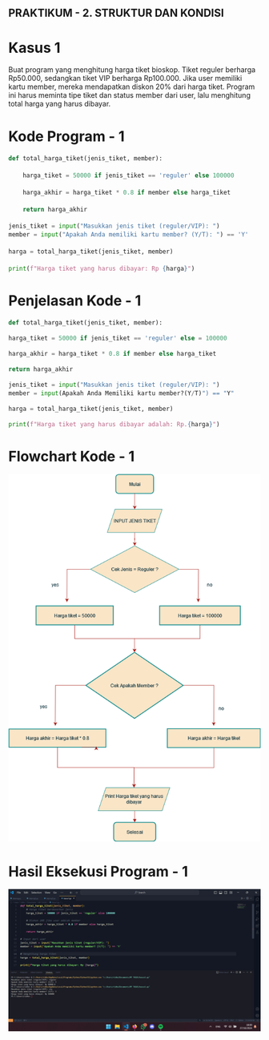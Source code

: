 ## PRAKTIKUM - 2. STRUKTUR DAN KONDISI

# Kasus 1
Buat program yang menghitung harga tiket bioskop. Tiket reguler berharga Rp50.000,
sedangkan tiket VIP berharga Rp100.000. Jika user memiliki kartu member, mereka
mendapatkan diskon 20% dari harga tiket. Program ini harus meminta tipe tiket dan status
member dari user, lalu menghitung total harga yang harus dibayar.
# Kode Program - 1
``` python
def total_harga_tiket(jenis_tiket, member):
    
    harga_tiket = 50000 if jenis_tiket == 'reguler' else 100000
    
    harga_akhir = harga_tiket * 0.8 if member else harga_tiket
    
    return harga_akhir

jenis_tiket = input("Masukkan jenis tiket (reguler/VIP): ")
member = input("Apakah Anda memiliki kartu member? (Y/T): ") == 'Y'

harga = total_harga_tiket(jenis_tiket, member)

print(f"Harga tiket yang harus dibayar: Rp {harga}")
```
# Penjelasan Kode - 1
``` python
def total_harga_tiket(jenis_tiket, member):
```
``` python
harga_tiket = 50000 if jenis_tiket == 'reguler' else = 100000
```
``` python
harga_akhir = harga_tiket * 0.8 if member else harga_tiket
```
``` python
return harga_akhir
```
``` python
jenis_tiket = input("Masukkan jenis tiket (reguler/VIP): ")
member = input(Apakah Anda Memiliki kartu member?(Y/T)") == "Y"
```
``` python
harga = total_harga_tiket(jenis_tiket, member)
```
``` python
print(f"Harga tiket yang harus dibayar adalah: Rp.{harga}")
```

# Flowchart Kode - 1
![foto](https://github.com/Nakii-ru/foto/blob/main/Untitled%20Diagram.drawio(2).png?raw=true)
# Hasil Eksekusi Program - 1
![foto](https://github.com/Nakii-ru/foto/blob/main/Screenshot%202024-10-27%20180053.png?raw=true)
